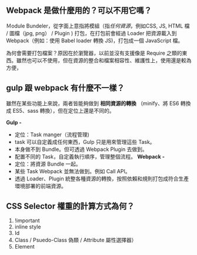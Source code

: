 ## Webpack 是做什麼用的？可以不用它嗎？
Ｍodule Bundeler，從字面上意指將模組（指*任何資源*，例如CSS, JS, HTML 檔 / 圖檔（jpg, png） / Plugin ) 打包，在打包前會經過 Loader 把資源載入到 Webpack（例如：使用 Babel loader 轉換 JS)，打包成一個 JavaScript 檔。  

為何會需要打包檔案？原因在於瀏覽器，以前並沒有支援像是 Require 之類的東西。雖然也可以不使用，但在資源的整合和檔案相容性、維護性上，使用還是較為方便，

## gulp 跟 webpack 有什麼不一樣？  
雖然在某些功能上來說，兩者皆能夠做到 **相同資源的轉換** （minify、將 ES6 轉換成 ES5、sass 轉換），但在定位上還是不同的。  

**Gulp -**  
  * 定位：Task manger（流程管理)
  * task 可以自定義成任何東西，Gulp 只是用來管理這些 Task。  
  * 本身做不到 Bundle。但可透過 Webpack Plugin 去做到。  
  * 配置不同的 Task，自定義執行順序，管理整個流程。
**Webpack -**
  * 定位：將資源 Bundle 一起。  
  * 某些 Task Webpack 並無法做到。例如 Call API。   
  * 透過 Loader、Plugin 統整各種資源的轉換，按照依賴和規則打包成符合生產環境部署的前端資源。

## CSS Selector 權重的計算方式為何？  
1. !important
2. inline style
3. Id
4. Class / Psuedo-Class 偽類 / Attribute 屬性選擇器）
5. Element